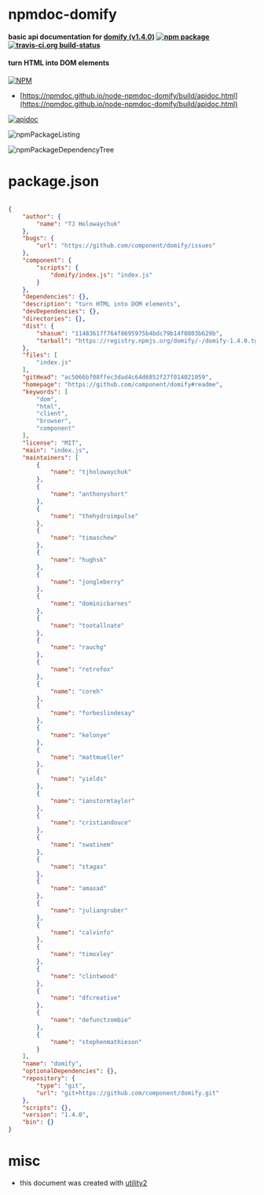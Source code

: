 # npmdoc-domify

#### basic api documentation for  [domify (v1.4.0)](https://github.com/component/domify#readme)  [![npm package](https://img.shields.io/npm/v/npmdoc-domify.svg?style=flat-square)](https://www.npmjs.org/package/npmdoc-domify) [![travis-ci.org build-status](https://api.travis-ci.org/npmdoc/node-npmdoc-domify.svg)](https://travis-ci.org/npmdoc/node-npmdoc-domify)

#### turn HTML into DOM elements

[![NPM](https://nodei.co/npm/domify.png?downloads=true&downloadRank=true&stars=true)](https://www.npmjs.com/package/domify)

- [https://npmdoc.github.io/node-npmdoc-domify/build/apidoc.html](https://npmdoc.github.io/node-npmdoc-domify/build/apidoc.html)

[![apidoc](https://npmdoc.github.io/node-npmdoc-domify/build/screenCapture.buildCi.browser.%252Ftmp%252Fbuild%252Fapidoc.html.png)](https://npmdoc.github.io/node-npmdoc-domify/build/apidoc.html)

![npmPackageListing](https://npmdoc.github.io/node-npmdoc-domify/build/screenCapture.npmPackageListing.svg)

![npmPackageDependencyTree](https://npmdoc.github.io/node-npmdoc-domify/build/screenCapture.npmPackageDependencyTree.svg)



# package.json

```json

{
    "author": {
        "name": "TJ Holowaychuk"
    },
    "bugs": {
        "url": "https://github.com/component/domify/issues"
    },
    "component": {
        "scripts": {
            "domify/index.js": "index.js"
        }
    },
    "dependencies": {},
    "description": "turn HTML into DOM elements",
    "devDependencies": {},
    "directories": {},
    "dist": {
        "shasum": "11483617f764f8695975b4bdc79b14f0803b629b",
        "tarball": "https://registry.npmjs.org/domify/-/domify-1.4.0.tgz"
    },
    "files": [
        "index.js"
    ],
    "gitHead": "ac5066bf08ffec3dad4c64d6852f27f014021059",
    "homepage": "https://github.com/component/domify#readme",
    "keywords": [
        "dom",
        "html",
        "client",
        "browser",
        "component"
    ],
    "license": "MIT",
    "main": "index.js",
    "maintainers": [
        {
            "name": "tjholowaychuk"
        },
        {
            "name": "anthonyshort"
        },
        {
            "name": "thehydroimpulse"
        },
        {
            "name": "timaschew"
        },
        {
            "name": "hughsk"
        },
        {
            "name": "jongleberry"
        },
        {
            "name": "dominicbarnes"
        },
        {
            "name": "tootallnate"
        },
        {
            "name": "rauchg"
        },
        {
            "name": "retrofox"
        },
        {
            "name": "coreh"
        },
        {
            "name": "forbeslindesay"
        },
        {
            "name": "kelonye"
        },
        {
            "name": "mattmueller"
        },
        {
            "name": "yields"
        },
        {
            "name": "ianstormtaylor"
        },
        {
            "name": "cristiandouce"
        },
        {
            "name": "swatinem"
        },
        {
            "name": "stagas"
        },
        {
            "name": "amasad"
        },
        {
            "name": "juliangruber"
        },
        {
            "name": "calvinfo"
        },
        {
            "name": "timoxley"
        },
        {
            "name": "clintwood"
        },
        {
            "name": "dfcreative"
        },
        {
            "name": "defunctzombie"
        },
        {
            "name": "stephenmathieson"
        }
    ],
    "name": "domify",
    "optionalDependencies": {},
    "repository": {
        "type": "git",
        "url": "git+https://github.com/component/domify.git"
    },
    "scripts": {},
    "version": "1.4.0",
    "bin": {}
}
```



# misc
- this document was created with [utility2](https://github.com/kaizhu256/node-utility2)
